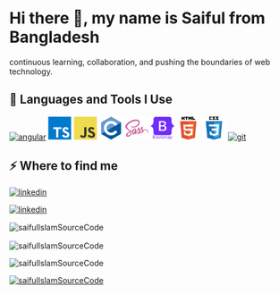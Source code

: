 <h1> Hi there 👋, my name is Saiful from Bangladesh</h1>
<p>continuous learning, collaboration, and pushing the boundaries of web technology.</p>
<h2>🚀 Languages and Tools I Use</h2>
<p><a target="_blank" href="https://angular.io/assets/images/logos/angular/angular.svg" style="display: inline-block;"><img src="https://angular.io/assets/images/logos/angular/angular.svg" alt="angular" width="42" height="42" /></a>
<a target="_blank" href="https://raw.githubusercontent.com/devicons/devicon/master/icons/typescript/typescript-original.svg" style="display: inline-block;"><img src="https://raw.githubusercontent.com/devicons/devicon/master/icons/typescript/typescript-original.svg" alt="typescript" width="42" height="42" /></a>
<a target="_blank" href="https://raw.githubusercontent.com/devicons/devicon/master/icons/javascript/javascript-original.svg" style="display: inline-block;"><img src="https://raw.githubusercontent.com/devicons/devicon/master/icons/javascript/javascript-original.svg" alt="javascript" width="42" height="42" /></a>
<a target="_blank" href="https://raw.githubusercontent.com/devicons/devicon/master/icons/c/c-original.svg" style="display: inline-block;"><img src="https://raw.githubusercontent.com/devicons/devicon/master/icons/c/c-original.svg" alt="c" width="42" height="42" /></a>
<a target="_blank" href="https://raw.githubusercontent.com/devicons/devicon/master/icons/sass/sass-original.svg" style="display: inline-block;"><img src="https://raw.githubusercontent.com/devicons/devicon/master/icons/sass/sass-original.svg" alt="sass" width="42" height="42" /></a>
<a target="_blank" href="https://raw.githubusercontent.com/devicons/devicon/master/icons/bootstrap/bootstrap-plain-wordmark.svg" style="display: inline-block;"><img src="https://raw.githubusercontent.com/devicons/devicon/master/icons/bootstrap/bootstrap-plain-wordmark.svg" alt="bootstrap" width="42" height="42" /></a>
<a target="_blank" href="https://raw.githubusercontent.com/devicons/devicon/master/icons/html5/html5-original-wordmark.svg" style="display: inline-block;"><img src="https://raw.githubusercontent.com/devicons/devicon/master/icons/html5/html5-original-wordmark.svg" alt="html5" width="42" height="42" /></a>
<a target="_blank" href="https://raw.githubusercontent.com/devicons/devicon/master/icons/css3/css3-original-wordmark.svg" style="display: inline-block;"><img src="https://raw.githubusercontent.com/devicons/devicon/master/icons/css3/css3-original-wordmark.svg" alt="css3" width="42" height="42" /></a>
<a target="_blank" href="https://www.vectorlogo.zone/logos/git-scm/git-scm-icon.svg" style="display: inline-block;"><img src="https://www.vectorlogo.zone/logos/git-scm/git-scm-icon.svg" alt="git" width="42" height="42" /></a></p>
<h2>⚡️ Where to find me</h2>

<p><a target="_blank" href="https://www.linkedin.com/in/saifulislam-dev/" style="display: inline-block;"><img src="https://img.freepik.com/premium-photo/round-linkedin-logo-isolated-white-background_469489-1046.jpg?semt=ais_hybrid&w=740?style=for-the-badge&logo=linkedin&logoColor=white&color=%230a77b6" alt="linkedin" /></a></p>

<p><a target="_blank" href="https://leetcode.com/u/saifulWebDev/" style="display: inline-block;"><img src="https://upload.wikimedia.org/wikipedia/commons/1/19/LeetCode_logo_black.png?style=for-the-badge&logo=linkedin&logoColor=white&color=%230a77b6" alt="linkedin" /></a></p>

<p><img align="center" src="https://github-readme-stats.vercel.app/api?username=saifulIslamSourceCode&show_icons=true&locale=en" alt="saifulIslamSourceCode" /></p>
<p><img align="center" src="https://github-readme-streak-stats.herokuapp.com/?user=saifulIslamSourceCode&" alt="saifulIslamSourceCode" /></p>
<p><img src="https://github-readme-stats.vercel.app/api/top-langs?username=saifulIslamSourceCode&show_icons=true&locale=en&layout=compact" alt="saifulIslamSourceCode" /></p>
<p><a href="https://github.com/ryo-ma/github-profile-trophy"><img src="https://github-profile-trophy.vercel.app/?username=saifulIslamSourceCode" alt="saifulIslamSourceCode" /></a></p>
